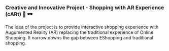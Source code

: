 ### Creative and  Innovative Project - Shopping with AR Experience (cARt) :shopping_cart: :dark_sunglasses:
The idea of the project is to provide interactive shopping experience with Augumented Reality (AR) replacing the traditional experience of Online Shopping. It narrow downs the gap between EShopping and traditional shopping.
